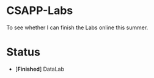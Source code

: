 # CSAPP-Labs
To see whether I can finish the Labs online this summer.

# Status
- [**Finished**] DataLab
